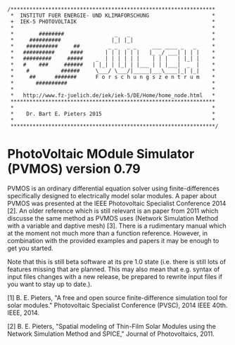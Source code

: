 	/*****************************************************************              
	 *  INSTITUT FUER ENERGIE- UND KLIMAFORSCHUNG                    *              
	 +  IEK-5 PHOTOVOLTAIK                                           *              
	 *                                                               *              
	 *        ########                _   _                          *              
	 *     ##########                |_| |_|                         *              
	 *    ##########     ##         _ _   _ _     ___ ____ _   _     *              
	 *   ##########     ####       | | | | | |   |_ _/ ___| | | |    *              
	 *   #########     #####    _  | | | | | |    | | |   | |_| |    *              
	 *   #    ###     ######   | |_| | |_| | |___ | | |___|  _  |    *              
	 *    #          ######     \___/ \___/|_____|___\____|_| |_|    *              
	 *     ##      #######      F o r s c h u n g s z e n t r u m    *              
	 *       ##########                                              *              
	 *                                                               *              
	 *   http://www.fz-juelich.de/iek/iek-5/DE/Home/home_node.html   *              
	 *****************************************************************
	 *                                                               *
	 *    Dr. Bart E. Pieters 2015                                   *
	 *                                                               *             
	 *****************************************************************/              
 
PhotoVoltaic MOdule Simulator (PVMOS) version 0.79
==================================================

PVMOS is an ordinary differential equation solver using finite-differences specifically
designed to electrically model solar modules. A paper about PVMOS was presented at the 
IEEE Photovoltaic Specialist Conference 2014 [2]. An older reference which is still 
relevant is an paper from 2011 which discusse the same method as PVMOS uses (Network 
Simulation Method with a variable and daptive mesh) [3]. There is a rudimentary manual 
which at the moment not much more than a function reference. However, in combination 
with the provided examples and papers it may be enough to get you started.

Note that this is still beta software at its pre 1.0 state (i.e. there is still lots of 
features missing that are planned. This may also mean that e.g. syntax of input files 
changes with a new release, be prepared to rewrite input files if you want to stay up 
to date.).


    
[1] B. E. Pieters, "A free and open source finite-difference simulation tool for solar 
    modules." Photovoltaic Specialist Conference (PVSC), 2014 IEEE 40th. IEEE, 2014.
    
[2] B. E. Pieters, "Spatial modeling of Thin-Film Solar Modules using the Network 
    Simulation Method and SPICE," Journal of Photovoltaics, 2011.

